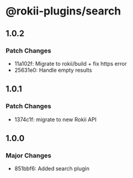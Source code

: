 # @rokii-plugins/search

## 1.0.2

### Patch Changes

- 11a102f: Migrate to rokii/build + fix https error
- 25631e0: Handle empty results

## 1.0.1

### Patch Changes

- 1374c1f: migrate to new Rokii API

## 1.0.0

### Major Changes

- 851bbf6: Added search plugin
